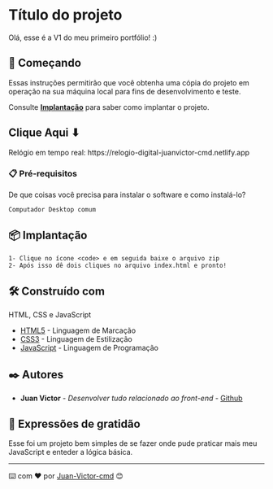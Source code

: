 # Título do projeto

Olá, esse é a V1 do meu primeiro portfólio! :)

## 🚀 Começando

Essas instruções permitirão que você obtenha uma cópia do projeto em operação na sua máquina local para fins de desenvolvimento e teste.

Consulte **[Implantação](#-implanta%C3%A7%C3%A3o)** para saber como implantar o projeto.

<h2>Clique Aqui ⬇</h2> 
Relógio em tempo real:
https://relogio-digital-juanvictor-cmd.netlify.app

### 📋 Pré-requisitos

De que coisas você precisa para instalar o software e como instalá-lo?

```
Computador Desktop comum

```

## 📦 Implantação

```
1- Clique no ícone <code> e em seguida baixe o arquivo zip
2- Após isso dê dois cliques no arquivo index.html e pronto!
```

## 🛠️ Construído com

HTML, CSS e JavaScript

- [HTML5](https://developer.mozilla.org/pt-BR/docs/Web/HTML) - Linguagem de Marcação
- [CSS3](https://developer.mozilla.org/pt-BR/docs/Web/css) - Linguagem de Estilização
- [JavaScript](https://developer.mozilla.org/en-US/docs/Web/JavaScript) - Linguagem de Programação

## ✒️ Autores

- **Juan Victor** - _Desenvolver tudo relacionado ao front-end_ - [Github](https://github.com/JuanVictor-cmd)

## 🎁 Expressões de gratidão

Esse foi um projeto bem simples de se fazer onde pude praticar mais meu JavaScript e enteder a lógica básica.

---

⌨️ com ❤️ por [Juan-Victor-cmd](https://github.com/JuanVictor-cmd) 😊
